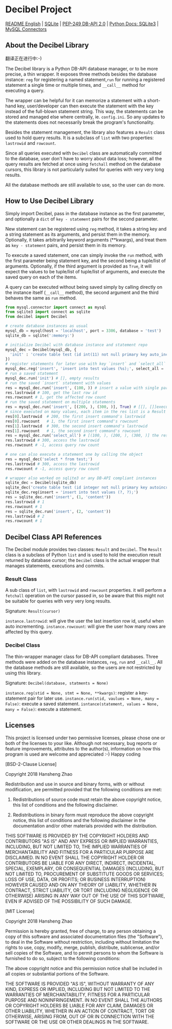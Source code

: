 # Decibel Project #

[README English](README.md) | [SQLite](https://sqlite.org/) | [PEP-249 DB-API 2.0](https://www.python.org/dev/peps/pep-0249/) | [Python Docs: SQLite3](https://docs.python.org/3/library/sqlite3.html) | [MySQL Connectors](https://www.mysql.com/products/connector/)

## About the Decibel Library ##

翻译正在进行中:-)

The Decibel library is a Python DB-API database manager, or to be more precise, a thin wrapper. It exposes three methods besides the database instance: `reg` for registering a named statement,`run` for running a registered statement a single time or multiple times, and `__call__` method for executing a query.

The wrapper can be helpful for it can memorize a statement with a short-hand key, user/developer can then execute the statement with the key instead of the full-blown statement string. This way, the statements can be stored and managed else where centrally, ie. `config.ini`. So any updates to the statements does not necessarily break the program's functionality.

Besides the statement management, the library also features a `Result` class used to hold query results. It is a subclass of `list` with two properties: `lastrowid` and `rowcount`.

Since all queries executed with `Decibel` class are automatically committed to the database, user don't have to worry about data loss; however, all the query results are fetched at once using `fetchall` method on the database cursors, this library is not particularly suited for queries with very very long results.

All the database methods are still available to use, so the user can do more.

## How to Use Decibel Library ##

Simply import Decibel, pass in the database instance as the first parameter, and optionally a `dict` of `key - statement` pairs for the second parameter.

New statement can be registered using `reg` method, it takes a string key and a string statement as its arguments, and persist them in the memory. Optionally, it takes arbitrarily keyword arguments (**kwargs), and treat them as `key - statement` pairs, and persist them in its memory.

To execute a saved statement, one can simply invoke the `run` method, with the first parameter being statement key, and the second being a tuple/list of arguments. Optionally, if the third argument is provided as `True`, it will expect the values to be tuple/list of tuple/list of arguments, and execute the saved query on each of the items.

A query can be executed without being saved simply by calling directly on the instance itself (`__call__` method), the second argument and the third behaves the same as `run` method. 

```python
from mysql.connector import connect as mysql
from sqlite3 import connect as sqlite
from decibel import Decibel

# create database instances as usual
mysql_db = mysql(host = 'localhost', port = 3306, database = 'test')
sqlite_db = sqlite(':memory:')

# initialize Decibel with database instance and statement repo
mysql_dec = Decibel(mysql_db, {
  'init' : 'create table test (id int(11) not null primary key auto_increment);'
})
# register statements for later use with key `insert` and `select_all`
mysql_dec.reg('insert', 'insert into test values (%s);', select_all = 'select * from test;')
# run a saved statement
mysql_dec.run('init') # [], empty results
# run the saved `insert` statement with values
res = mysql_dec.run('insert', (100, )) # insert a value with single parameter
res.lastrowid # 100, get the last row id
res.rowcount # 1, get the affected row count
# run the saved statement on multiple statements
res = mysql_dec.run('insert', [(200, ), (300, )], True) # [[], []]execute many/insert many
# since executed on many values, each item in the res list is a Result object
res[0].lastrowid  # 200, the first insert command's lastrowid
res[0].rowcount   # 1, the first insert command's rowcount
res[1].lastrowid  # 300, the second insert command's lastrowid
res[1].rowcount   # 1, the second insert command's rowcount
res = mysql_dec.run('select_all') # [(100, ), (200, ), (300, )] the results
res.lastrowid # 300, access the lastrowid
res.rowcount # -1, access query row count

# one can also execute a statement one by calling the object
res = mysql_dec('select * from test;')
res.lastrowid # 300, access the lastrowid
res.rowcount # -1, access query row count

# wrapper also worked on sqlite3 or any DB-API compliant instances
sqlite_dec = Decibel(sqlite_db)
sqlite_dec('create table test (id integer not null primary key autoincrement, co);')
sqlite_dec.reg(insert = 'insert into test values (?, ?);')
res = sqlite_dec.run('insert', (1, 'content'))
res.lastrowid # 1
res.rowcount # 1
res = sqlite_dec.run('insert', (2, 'content'))
res.lastrowid # 2
res.rowcount # 1
```

## Decibel Class API References ##

The Decibel module provides two classes: `Result` and `Decibel`. The `Result` class is a subclass of Python `list` and is used to hold the execution result returned by database cursor; the `Decibel` class is the actual wrapper that manages statements, executions and commits.

### Result Class ###

A sub class of `list`, with `lastrowid` and `rowcount` properties. it will perform a `fetchall` operation on the cursor passed in, so be aware that this might not be suitable for queries with very very long results.

Signature: `Result(cursor)`

`instance.lastrowid`: will give the user the last insertion row id, useful when auto incrementing.
`instance.rowcount`: will give the user how many rows are affected by this query.

### Decibel Class ###

The thin-wrapper manager class for DB-API compliant databases. Three methods were added on the database instances, `reg`, `run` and `__call__`. All the database methods are still available, so the users are not restricted by using this library.

Signature: `Decibel(database, statments = None)`

`instance.reg(stid = None, stmt = None, **kwargs)`: register a key-statement pair for later use.
`instance.run(stid, vaulues = None, many = False)`: execute a saved statement.
`isntance(statement, values = None, many = False)`: execute a statement.

## Licenses ##

This project is licensed under two permissive licenses, please chose one or both of the licenses to your like. Although not necessary, bug reports or feature improvements, attributes to the author(s), information on how this program is used are welcome and appreciated :-) Happy coding 

[BSD-2-Clause License]

Copyright 2018 Hansheng Zhao

Redistribution and use in source and binary forms, with or without modification, are permitted provided that the following conditions are met:

1. Redistributions of source code must retain the above copyright notice, this list of conditions and the following disclaimer.

2. Redistributions in binary form must reproduce the above copyright notice, this list of conditions and the following disclaimer in the documentation and/or other materials provided with the distribution.

THIS SOFTWARE IS PROVIDED BY THE COPYRIGHT HOLDERS AND CONTRIBUTORS "AS IS" AND ANY EXPRESS OR IMPLIED WARRANTIES, INCLUDING, BUT NOT LIMITED TO, THE IMPLIED WARRANTIES OF MERCHANTABILITY AND FITNESS FOR A PARTICULAR PURPOSE ARE DISCLAIMED. IN NO EVENT SHALL THE COPYRIGHT HOLDER OR CONTRIBUTORS BE LIABLE FOR ANY DIRECT, INDIRECT, INCIDENTAL, SPECIAL, EXEMPLARY, OR CONSEQUENTIAL DAMAGES (INCLUDING, BUT NOT LIMITED TO, PROCUREMENT OF SUBSTITUTE GOODS OR SERVICES; LOSS OF USE, DATA, OR PROFITS; OR BUSINESS INTERRUPTION) HOWEVER CAUSED AND ON ANY THEORY OF LIABILITY, WHETHER IN CONTRACT, STRICT LIABILITY, OR TORT (INCLUDING NEGLIGENCE OR OTHERWISE) ARISING IN ANY WAY OUT OF THE USE OF THIS SOFTWARE, EVEN IF ADVISED OF THE POSSIBILITY OF SUCH DAMAGE.

[MIT License]

Copyright 2018 Hansheng Zhao

Permission is hereby granted, free of charge, to any person obtaining a copy of this software and associated documentation files (the "Software"), to deal in the Software without restriction, including without limitation the rights to use, copy, modify, merge, publish, distribute, sublicense, and/or sell copies of the Software, and to permit persons to whom the Software is furnished to do so, subject to the following conditions:

The above copyright notice and this permission notice shall be included in all copies or substantial portions of the Software.

THE SOFTWARE IS PROVIDED "AS IS", WITHOUT WARRANTY OF ANY KIND, EXPRESS OR IMPLIED, INCLUDING BUT NOT LIMITED TO THE WARRANTIES OF MERCHANTABILITY, FITNESS FOR A PARTICULAR PURPOSE AND NONINFRINGEMENT. IN NO EVENT SHALL THE AUTHORS OR COPYRIGHT HOLDERS BE LIABLE FOR ANY CLAIM, DAMAGES OR OTHER LIABILITY, WHETHER IN AN ACTION OF CONTRACT, TORT OR OTHERWISE, ARISING FROM, OUT OF OR IN CONNECTION WITH THE SOFTWARE OR THE USE OR OTHER DEALINGS IN THE SOFTWARE.
